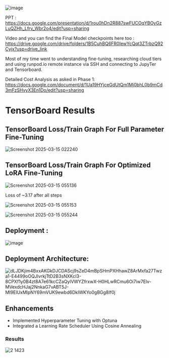 ![image](https://github.com/user-attachments/assets/dc6a8683-d7bb-4955-a9c6-56e048651e98)

PPT : https://docs.google.com/presentation/d/1rou0hDn2R887swFUCOqYBOyGzLuQZHh_Lfrv_Wbr2o4/edit?usp=sharing

Video and you can find the Final Model checkpoints here too : https://drive.google.com/drive/folders/1B5CuhBQ6FR0IewYcQqt3ZTrbzQ92Cyjx?usp=drive_link

Most of my time went to understanding fine-tuning, researching cloud tiers and using runpod.io remote instance via SSH and connecting to JupyTer and Tensorboard.

Detailed Cost Analysis as asked in Phase 1: https://docs.google.com/document/d/1Ua19HYjceGdUtQm1Mj0bhL0b9mCd3mFzSHvyX3En1Do/edit?usp=sharing

# TensorBoard Results

## TensorBoard Loss/Train Graph For Full Parameter Fine-Tuning
![Screenshot 2025-03-15 022240](https://github.com/user-attachments/assets/42d00e95-f012-454e-89bc-8cc10a5cd57e)

## TensorBoard Loss/Train Graph For Optimized LoRA Fine-Tuning

![Screenshot 2025-03-15 055136](https://github.com/user-attachments/assets/e1387b88-219c-47bb-b8fa-4ca41bb047a2)

Loss of ~3.17 after all steps

![Screenshot 2025-03-15 055153](https://github.com/user-attachments/assets/0eefedea-6252-4aa2-9731-028e817fbd75)

![Screenshot 2025-03-15 055244](https://github.com/user-attachments/assets/d2699bf8-ada7-4865-8f68-55a4b0a9c17a)

## Deployment :
![image](https://github.com/user-attachments/assets/ab592fd5-aef8-4761-a362-31f2cfd21e7d)


## Deployment Architecture:
![dLJDKjim4BxxAKGkDJCDAScj9sZeD4mBpSHmPXHhawZ8ArMxfa27Twza1-E4499oOQJlvrkjTtD2B3sNXKcI3-8CPXf1y0B4zt8A7e61kcCZaQylVWYZfrxwX-H0HLwRCmu6Oi7iw7Elv-MVexdcHJaj2NnkaG7vABT5J-MI9ElUxMlpNY69mVUK9ewbd6DkIWKYo0gBGg8If0j](https://github.com/user-attachments/assets/6e220b76-3db4-49c4-a559-85017c08a6a5)

## Enhancements

- Implemented Hyperparameter Tuning with Optuna
- Integrated a Learning Rate Scheduler Using Cosine Annealing

### Results

![2 1423](https://github.com/user-attachments/assets/1705b24f-3a54-4b0a-bf28-35463137815b)






